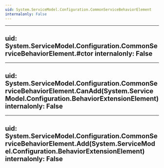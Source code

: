 ```yaml
---
uid: System.ServiceModel.Configuration.CommonServiceBehaviorElement
internalonly: False
---
```


---
uid: System.ServiceModel.Configuration.CommonServiceBehaviorElement.#ctor
internalonly: False
---

---
uid: System.ServiceModel.Configuration.CommonServiceBehaviorElement.CanAdd(System.ServiceModel.Configuration.BehaviorExtensionElement)
internalonly: False
---

---
uid: System.ServiceModel.Configuration.CommonServiceBehaviorElement.Add(System.ServiceModel.Configuration.BehaviorExtensionElement)
internalonly: False
---
